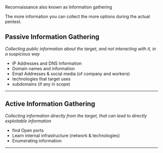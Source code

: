 Reconnaissance also known as Information gathering 

The more information you can collect the more options during the actual pentest.

## Passive Information Gathering
*Collecting public information about the target, and not interacting with it, in a suspicious way*
- IP Addresses and DNS Information
- Domain names and information
- Email Addresses & social media (of company and workers)
- technologies that target uses
- subdomains (if any in scope)
-----

###



## Active Information Gathering
*Collecting information directly from the target, that can lead to directly exploitable information*
- find Open ports
- Learn internal infrastructure (network & technologies)
- Enumerating information
----

###






